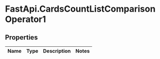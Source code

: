 # FastApi.CardsCountListComparisonOperator1

## Properties
Name | Type | Description | Notes
------------ | ------------- | ------------- | -------------
